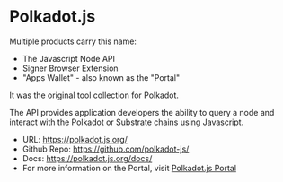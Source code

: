 # Polkadot.js

Multiple products carry this name:
- The Javascript Node API
- Signer Browser Extension
- "Apps Wallet" - also known as the "Portal"

It was the original tool collection for Polkadot.

The API provides application developers the ability to query a node and interact with the Polkadot or Substrate chains using Javascript.

- URL: https://polkadot.js.org/
- Github Repo: https://github.com/polkadot-js/
- Docs: https://polkadot.js.org/docs/
- For more information on the Portal, visit [Polkadot.js Portal](/tools/explorers/polkadot-js-portal)